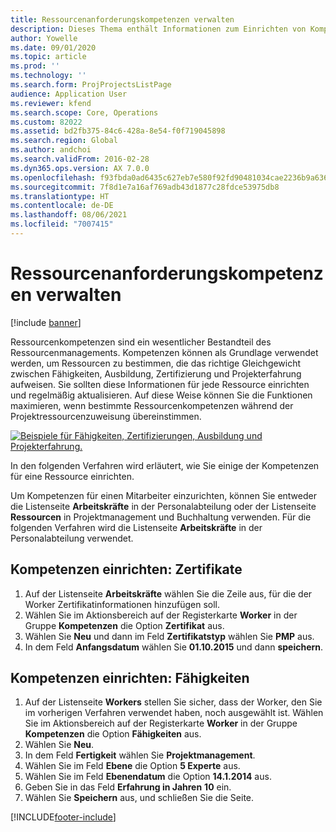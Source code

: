 ```yaml
---
title: Ressourcenanforderungskompetenzen verwalten
description: Dieses Thema enthält Informationen zum Einrichten von Kompetenzen für Projektressourcen.
author: Yowelle
ms.date: 09/01/2020
ms.topic: article
ms.prod: ''
ms.technology: ''
ms.search.form: ProjProjectsListPage
audience: Application User
ms.reviewer: kfend
ms.search.scope: Core, Operations
ms.custom: 82022
ms.assetid: bd2fb375-84c6-428a-8e54-f0f719045898
ms.search.region: Global
ms.author: andchoi
ms.search.validFrom: 2016-02-28
ms.dyn365.ops.version: AX 7.0.0
ms.openlocfilehash: f93fbda0ad6435c627eb7e580f92fd90481034cae2236b9a636195883470ca5c
ms.sourcegitcommit: 7f8d1e7a16af769adb43d1877c28fdce53975db8
ms.translationtype: HT
ms.contentlocale: de-DE
ms.lasthandoff: 08/06/2021
ms.locfileid: "7007415"
---
```

# <a name="manage-resource-competencies"></a>Ressourcenanforderungskompetenzen verwalten

[!include [banner](../includes/banner.md)]

Ressourcenkompetenzen sind ein wesentlicher Bestandteil des Ressourcenmanagements. Kompetenzen können als Grundlage verwendet werden, um Ressourcen zu bestimmen, die das richtige Gleichgewicht zwischen Fähigkeiten, Ausbildung, Zertifizierung und Projekterfahrung aufweisen. Sie sollten diese Informationen für jede Ressource einrichten und regelmäßig aktualisieren. Auf diese Weise können Sie die Funktionen maximieren, wenn bestimmte Ressourcenkompetenzen während der Projektressourcenzuweisung übereinstimmen.

[![Beispiele für Fähigkeiten, Zertifizierungen, Ausbildung und Projekterfahrung.](./media/projectresourcing06-1024x383.jpg)](./media/projectresourcing06.jpg)

In den folgenden Verfahren wird erläutert, wie Sie einige der Kompetenzen für eine Ressource einrichten.

Um Kompetenzen für einen Mitarbeiter einzurichten, können Sie entweder die Listenseite **Arbeitskräfte** in der Personalabteilung oder der Listenseite **Ressourcen** in Projektmanagement und Buchhaltung verwenden. Für die folgenden Verfahren wird die Listenseite **Arbeitskräfte** in der Personalabteilung verwendet.

## <a name="set-up-competencies-certificates"></a>Kompetenzen einrichten: Zertifikate

1. Auf der Listenseite **Arbeitskräfte** wählen Sie die Zeile aus, für die der Worker Zertifikatinformationen hinzufügen soll.
2. Wählen Sie im Aktionsbereich auf der Registerkarte **Worker** in der Gruppe **Kompetenzen** die Option **Zertifikat** aus.
3. Wählen Sie **Neu** und dann im Feld **Zertifikatstyp** wählen Sie **PMP** aus.
4. In dem Feld **Anfangsdatum** wählen Sie **01.10.2015** und dann **speichern**.

## <a name="set-up-competencies-skills"></a>Kompetenzen einrichten: Fähigkeiten

1. Auf der Listenseite **Workers** stellen Sie sicher, dass der Worker, den Sie im vorherigen Verfahren verwendet haben, noch ausgewählt ist. Wählen Sie im Aktionsbereich auf der Registerkarte **Worker** in der Gruppe **Kompetenzen** die Option **Fähigkeiten** aus.
2. Wählen Sie **Neu**.
3. In dem Feld **Fertigkeit** wählen Sie **Projektmanagement**.
4. Wählen Sie im Feld **Ebene** die Option **5 Experte** aus.
5. Wählen Sie im Feld **Ebenendatum** die Option **14.1.2014** aus.
6. Geben Sie in das Feld **Erfahrung in Jahren** **10** ein.
7. Wählen Sie **Speichern** aus, und schließen Sie die Seite.


[!INCLUDE[footer-include](../includes/footer-banner.md)]